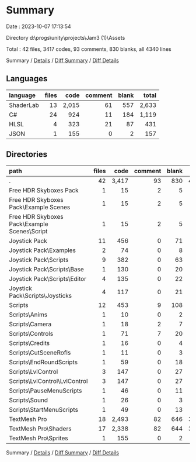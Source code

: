 # Summary

Date : 2023-10-07 17:13:54

Directory d:\\progs\\unity\\projects\\Jam3 (1)\\Assets

Total : 42 files,  3417 codes, 93 comments, 830 blanks, all 4340 lines

Summary / [Details](details.md) / [Diff Summary](diff.md) / [Diff Details](diff-details.md)

## Languages
| language | files | code | comment | blank | total |
| :--- | ---: | ---: | ---: | ---: | ---: |
| ShaderLab | 13 | 2,015 | 61 | 557 | 2,633 |
| C# | 24 | 924 | 11 | 184 | 1,119 |
| HLSL | 4 | 323 | 21 | 87 | 431 |
| JSON | 1 | 155 | 0 | 2 | 157 |

## Directories
| path | files | code | comment | blank | total |
| :--- | ---: | ---: | ---: | ---: | ---: |
| . | 42 | 3,417 | 93 | 830 | 4,340 |
| Free HDR Skyboxes Pack | 1 | 15 | 2 | 5 | 22 |
| Free HDR Skyboxes Pack\\Example Scenes | 1 | 15 | 2 | 5 | 22 |
| Free HDR Skyboxes Pack\\Example Scenes\\Script | 1 | 15 | 2 | 5 | 22 |
| Joystick Pack | 11 | 456 | 0 | 71 | 527 |
| Joystick Pack\\Examples | 2 | 74 | 0 | 8 | 82 |
| Joystick Pack\\Scripts | 9 | 382 | 0 | 63 | 445 |
| Joystick Pack\\Scripts\\Base | 1 | 130 | 0 | 20 | 150 |
| Joystick Pack\\Scripts\\Editor | 4 | 135 | 0 | 22 | 157 |
| Joystick Pack\\Scripts\\Joysticks | 4 | 117 | 0 | 21 | 138 |
| Scripts | 12 | 453 | 9 | 108 | 570 |
| Scripts\\Anims | 1 | 10 | 0 | 2 | 12 |
| Scripts\\Camera | 1 | 18 | 2 | 7 | 27 |
| Scripts\\Controls | 1 | 71 | 7 | 20 | 98 |
| Scripts\\Credits | 1 | 16 | 0 | 4 | 20 |
| Scripts\\CutSceneRofls | 1 | 11 | 0 | 3 | 14 |
| Scripts\\EndRoundScripts | 1 | 59 | 0 | 18 | 77 |
| Scripts\\LvlControl | 3 | 147 | 0 | 27 | 174 |
| Scripts\\LvlControl\\LvlControl | 3 | 147 | 0 | 27 | 174 |
| Scripts\\PauseMenuScripts | 1 | 46 | 0 | 11 | 57 |
| Scripts\\Sound | 1 | 26 | 0 | 3 | 29 |
| Scripts\\StartMenuScripts | 1 | 49 | 0 | 13 | 62 |
| TextMesh Pro | 18 | 2,493 | 82 | 646 | 3,221 |
| TextMesh Pro\\Shaders | 17 | 2,338 | 82 | 644 | 3,064 |
| TextMesh Pro\\Sprites | 1 | 155 | 0 | 2 | 157 |

Summary / [Details](details.md) / [Diff Summary](diff.md) / [Diff Details](diff-details.md)